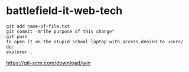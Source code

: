 # battlefield-it-web-tech
```
git add name-of-file.txt
git commit -m"The purpose of this change"
git push
to open it on the stupid school laptop with access denied to users/ do:
explorer .
```
https://git-scm.com/download/win

